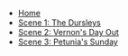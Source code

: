 * [Home](README.md)
* [Scene 1: The Dursleys](scenes/scene-1.md)
* [Scene 2: Vernon's Day Out](scenes/scene-2.md)
* [Scene 3: Petunia's Sunday](scenes/scene-3.md)
